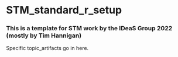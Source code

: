 # STM_standard_r_setup

### This is a template for STM work by the IDeaS Group 2022 (mostly by Tim Hannigan)

Specific topic_artifacts go in here.